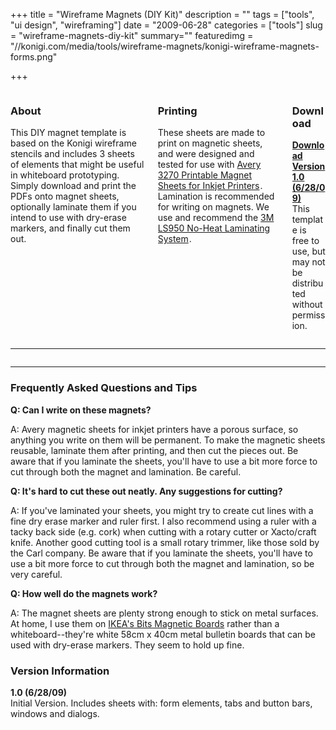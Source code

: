 +++
title = "Wireframe Magnets (DIY Kit)"
description = ""
tags = ["tools", "ui design", "wireframing"]
date = "2009-06-28"
categories = ["tools"]
slug = "wireframe-magnets-diy-kit"
summary=""
featuredimg = "//konigi.com/media/tools/wireframe-magnets/konigi-wireframe-magnets-forms.png"

+++



<div class="columns">
<div class="column">
<h3>About</h3>
<p>This DIY magnet template is based on the Konigi wireframe stencils and includes 3 sheets of elements that might be useful in whiteboard prototyping. Simply download and print the PDFs onto magnet sheets, optionally laminate them if you intend to use with dry-erase markers, and finally cut them out.</p>
</div>
<div class="column">
<h3>Printing</h3>
<p>These sheets are made to print on magnetic sheets, and were designed and tested for use with <a href="//www.amazon.com/gp/product/B00006HN5Q?ie=UTF8&amp;tag=urlgreyhot-20&amp;linkCode=as2&amp;camp=1789&amp;creative=9325&amp;creativeASIN=B00006HN5Q">Avery 3270 Printable Magnet Sheets for Inkjet Printers</a><img src="//www.assoc-amazon.com/e/ir?t=urlgreyhot-20&amp;l=as2&amp;o=1&amp;a=B00006HN5Q" width="1" height="1" border="0" alt="" style="border:none !important; margin:0px !important;" />. Lamination is recommended for writing on magnets. We use and recommend the <a href="//www.amazon.com/gp/product/B00004TS5Y?ie=UTF8&amp;tag=urlgreyhot-20&amp;linkCode=as2&amp;camp=1789&amp;creative=9325&amp;creativeASIN=B00004TS5Y">3M LS950 No-Heat Laminating System</a><img src="//www.assoc-amazon.com/e/ir?t=urlgreyhot-20&amp;l=as2&amp;o=1&amp;a=B00004TS5Y" width="1" height="1" border="0" alt="" style="border:none !important; margin:0px !important;" />.
</p>
</div>
<div class="column">
<h3>Download</h3>
<p><strong><a href="//konigi.com/media/tools/wireframe-magnets/konigi-wireframe-magnets.pdf.zip">Download Version 1.0 (6/28/09)</a></strong><br />
<span class="t10">This template is free to use, but may not be distributed without permission.</span></p>
</div>
</div>
<hr>
<div class="thumbs">
<!-- thumbs --><!-- thumbs -->
<div class="columns">
<div class="column">
<a href="//konigi.com/media/tools/wireframe-magnets/konigi-wireframe-magnets-forms.png" class="group" rel="group"><img src="//konigi.com/media/tools/wireframe-magnets/konigi-wireframe-magnets-forms-thumb.png" alt="" class="img-responsive" /></a>
</div>
<div class="column">
<a href="//konigi.com/media/tools/wireframe-magnets/konigi-wireframe-magnets-tabs-buttonbars.png" class="group" rel="group"><img src="//konigi.com/media/tools/wireframe-magnets/konigi-wireframe-magnets-tabs-buttonbars-thumb.png" alt="" class="img-responsive" /></a>
</div>
<div class="column">
<a href="//konigi.com/media/tools/wireframe-magnets/konigi-wireframe-magnets-windows-dialogs.png" class="group" rel="group"><img src="//konigi.com/media/tools/wireframe-magnets/konigi-wireframe-magnets-windows-dialogs-thumb.png" alt="" class="img-responsive" /></a>
</div>
</div>
</div>
<!-- /thumbs --><!-- /thumbs --><hr>
<div class="faq">
<!-- faq --><!-- faq --><h3>Frequently Asked Questions and Tips</h3>
<p><strong>Q: Can I write on these magnets?</strong></p>
<p>A: Avery magnetic sheets for inkjet printers have a porous surface, so anything you write on them will be permanent. To make the magnetic sheets reusable, laminate them after printing, and then cut the pieces out.  Be aware that if you laminate the sheets, you'll have to use a bit more force to cut through both the magnet and lamination. Be careful.</p>
<p><strong>Q: It's hard to cut these out neatly. Any suggestions for cutting?</strong></p>
<p>A: If you've laminated your sheets, you might try to create cut lines with a fine dry erase marker and ruler first. I also recommend using a ruler with a tacky back side (e.g. cork) when cutting with a rotary cutter or Xacto/craft knife. Another good cutting tool is a small rotary trimmer, like those sold by the Carl company. Be aware that if you laminate the sheets, you'll have to use a bit more force to cut through both the magnet and lamination, so be very careful.</p>
<p><strong>Q: How well do the magnets work?</strong></p>
<p>A: The magnet sheets are plenty strong enough to stick on metal surfaces. At home, I use them on <a href="//www.ikea.com/us/en/catalog/products/90059072">IKEA's Bits Magnetic Boards</a> rather than a whiteboard--they're white 58cm x 40cm metal bulletin boards that can be used with dry-erase markers. They seem to hold up fine. </p>
</div>
<!-- /faq --><!-- /faq --><div class="version">
<h3>Version Information</h3>
<p>
<strong>1.0 (6/28/09)</strong><br />
Initial Version. Includes sheets with: form elements, tabs and button bars, windows and dialogs.
</p>
</div>
